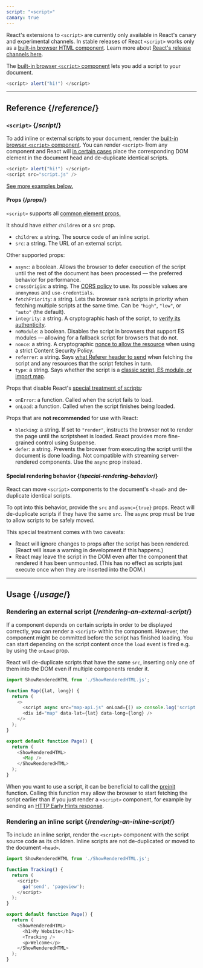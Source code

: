 ```yaml
---
script: "<script>"
canary: true
---
```




React's extensions to `<script>` are currently only available in React's canary and experimental channels. In stable releases of React `<script>` works only as a [built-in browser HTML component](https://react.dev/reference/react-dom/components#all-html-components). Learn more about [React's release channels here](/community/versioning-policy#all-release-channels).





The [built-in browser `<script>` component](https://developer.mozilla.org/en-US/docs/Web/HTML/Element/script) lets you add a script to your document.

```js
<script> alert("hi!") </script>
```





---

## Reference {/*reference*/}

### `<script>` {/*script*/}

To add inline or external scripts to your document, render the [built-in browser `<script>` component](https://developer.mozilla.org/en-US/docs/Web/HTML/Element/script). You can render `<script>` from any component and React will [in certain cases](#special-rendering-behavior) place the corresponding DOM element in the document head and de-duplicate identical scripts.

```js
<script> alert("hi!") </script>
<script src="script.js" />
```

[See more examples below.](#usage)

#### Props {/*props*/}

`<script>` supports all [common element props.](/reference/react-dom/components/common#props)

It should have *either* `children` or a `src` prop.

* `children`: a string. The source code of an inline script.
* `src`: a string. The URL of an external script.

Other supported props:

* `async`: a boolean. Allows the browser to defer execution of the script until the rest of the document has been processed — the preferred behavior for performance.
*  `crossOrigin`: a string. The [CORS policy](https://developer.mozilla.org/en-US/docs/Web/HTML/Attributes/crossorigin) to use. Its possible values are `anonymous` and `use-credentials`.
* `fetchPriority`: a string. Lets the browser rank scripts in priority when fetching multiple scripts at the same time. Can be `"high"`, `"low"`, or `"auto"` (the default).
* `integrity`: a string. A cryptographic hash of the script, to [verify its authenticity](https://developer.mozilla.org/en-US/docs/Web/Security/Subresource_Integrity).
* `noModule`: a boolean. Disables the script in browsers that support ES modules — allowing for a fallback script for browsers that do not.
* `nonce`: a string. A cryptographic [nonce to allow the resource](https://developer.mozilla.org/en-US/docs/Web/HTML/Global_attributes/nonce) when using a strict Content Security Policy.
* `referrer`: a string. Says [what Referer header to send](https://developer.mozilla.org/en-US/docs/Web/HTML/Element/script#referrerpolicy) when fetching the script and any resources that the script fetches in turn. 
* `type`: a string. Says whether the script is a [classic script, ES module, or import map](https://developer.mozilla.org/en-US/docs/Web/HTML/Element/script/type).

Props that disable React's [special treatment of scripts](#special-rendering-behavior):

* `onError`: a function. Called when the script fails to load.
* `onLoad`: a function. Called when the script finishes being loaded.

Props that are **not recommended** for use with React:

* `blocking`: a string. If set to `"render"`, instructs the browser not to render the page until the scriptsheet is loaded. React provides more fine-grained control using Suspense.
* `defer`: a string. Prevents the browser from executing the script until the document is done loading. Not compatible with streaming server-rendered components. Use the `async` prop instead.

#### Special rendering behavior {/*special-rendering-behavior*/}

React can move `<script>` components to the document's `<head>` and de-duplicate identical scripts.

To opt into this behavior, provide the `src` and `async={true}` props. React will de-duplicate scripts if they have the same `src`. The `async` prop must be true to allow scripts to be safely moved.

This special treatment comes with two caveats:

* React will ignore changes to props after the script has been rendered. (React will issue a warning in development if this happens.)
* React may leave the script in the DOM even after the component that rendered it has been unmounted. (This has no effect as scripts just execute once when they are inserted into the DOM.)

---

## Usage {/*usage*/}

### Rendering an external script {/*rendering-an-external-script*/}

If a component depends on certain scripts in order to be displayed correctly, you can render a `<script>` within the component.
However, the component might be committed before the script has finished loading.
You can start depending on the script content once the `load` event is fired e.g. by using the `onLoad` prop.

React will de-duplicate scripts that have the same `src`, inserting only one of them into the DOM even if multiple components render it.



```js src/App.js active
import ShowRenderedHTML from './ShowRenderedHTML.js';

function Map({lat, long}) {
  return (
    <>
      <script async src="map-api.js" onLoad={() => console.log('script loaded')} />
      <div id="map" data-lat={lat} data-long={long} />
    </>
  );
}

export default function Page() {
  return (
    <ShowRenderedHTML>
      <Map />
    </ShowRenderedHTML>
  );
}
```




When you want to use a script, it can be beneficial to call the [preinit](/reference/react-dom/preinit) function. Calling this function may allow the browser to start fetching the script earlier than if you just render a `<script>` component, for example by sending an [HTTP Early Hints response](https://developer.mozilla.org/en-US/docs/Web/HTTP/Status/103).


### Rendering an inline script {/*rendering-an-inline-script*/}

To include an inline script, render the `<script>` component with the script source code as its children. Inline scripts are not de-duplicated or moved to the document `<head>`.



```js src/App.js active
import ShowRenderedHTML from './ShowRenderedHTML.js';

function Tracking() {
  return (
    <script>
      ga('send', 'pageview');
    </script>
  );
}

export default function Page() {
  return (
    <ShowRenderedHTML>
      <h1>My Website</h1>
      <Tracking />
      <p>Welcome</p>
    </ShowRenderedHTML>
  );
}
```


